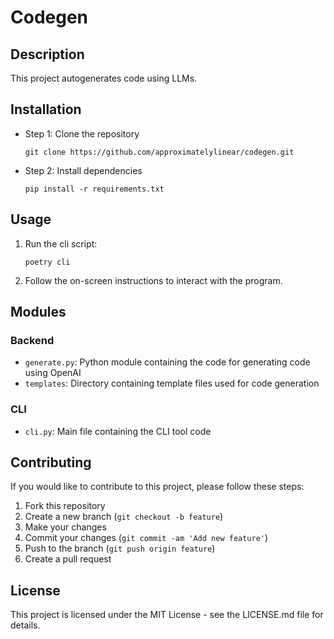 # Codegen

## Description
This project autogenerates code using LLMs.

## Installation
- Step 1: Clone the repository
  ```
  git clone https://github.com/approximatelylinear/codegen.git
  ```
- Step 2: Install dependencies
  ```
  pip install -r requirements.txt
  ```

## Usage
1. Run the cli script:
   ```
   poetry cli
   ```
2. Follow the on-screen instructions to interact with the program.

## Modules
### Backend
- `generate.py`: Python module containing the code for generating code using OpenAI
- `templates`: Directory containing template files used for code generation

### CLI
- `cli.py`: Main file containing the CLI tool code

## Contributing
If you would like to contribute to this project, please follow these steps:
1. Fork this repository
2. Create a new branch (`git checkout -b feature`)
3. Make your changes
4. Commit your changes (`git commit -am 'Add new feature'`)
5. Push to the branch (`git push origin feature`)
6. Create a pull request

## License
This project is licensed under the MIT License - see the LICENSE.md file for details.